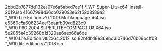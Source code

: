 2bbd2b7877dd132ee07e6a5abed7ce1f *_W7-Super-Lite-x64-Install-2019.iso
41667998d66cb029093e62f52d8589a3 *_W10.Lite.Edition.v10.2019.Multilanguage.x64.iso
e5360c5a606234eef3eaafb39ed823c9 *_W10.PRO.2004.SUPERLITE+COMPACT.U8.X64.iso
5e2055e4c39268b1d320ae6aeb66a6de *_W10.Lite.Edition.v8.2x64.2019.iso
82bfdbd8e369bd310746d76b09bcffb8 *_W10.lite.edition.v7.2018.iso
